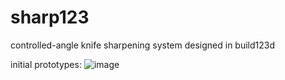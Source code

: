 # sharp123
controlled-angle knife sharpening system designed in build123d

initial prototypes:
![image](https://github.com/user-attachments/assets/3aade064-7ed1-4707-9f00-d9a35ad8aab4)
